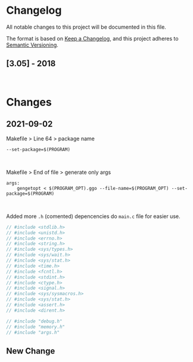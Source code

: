 # Changelog
All notable changes to this project will be documented in this file.

The format is based on [Keep a Changelog](https://keepachangelog.com/en/1.0.0/),
and this project adheres to [Semantic Versioning](https://semver.org/spec/v2.0.0.html).

## [3.05] - 2018

<br>

# Changes


## 2021-09-02

Makefile > Line 64 > package name
```
--set-package=$(PROGRAM)
```

<br>

Makefile > End of file > generate only args
```
args:
	gengetopt < $(PROGRAM_OPT).ggo --file-name=$(PROGRAM_OPT) --set-package=$(PROGRAM)
```
<br>

Added more `.h` (comented) depencencies do `main.c` file for easier use.
```c
// #include <stdlib.h>
// #include <unistd.h>
// #include <errno.h>
// #include <string.h>
// #include <sys/types.h>
// #include <sys/wait.h>
// #include <sys/stat.h>
// #include <time.h>
// #include <fcntl.h>
// #include <stdint.h>
// #include <ctype.h>
// #include <signal.h>
// #include <sys/sysmacros.h>
// #include <sys/stat.h>
// #include <assert.h>
// #include <dirent.h>

// #include "debug.h"
// #include "memory.h"
// #include "args.h"
```

## New Change